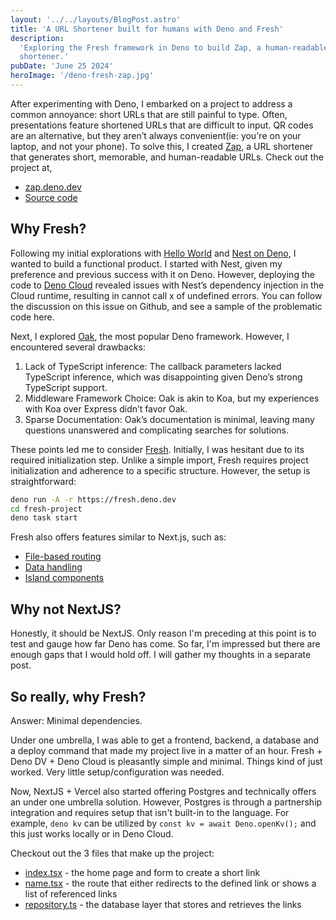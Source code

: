 ```yaml
---
layout: '../../layouts/BlogPost.astro'
title: 'A URL Shortener built for humans with Deno and Fresh'
description:
  'Exploring the Fresh framework in Deno to build Zap, a human-readable URL
  shortener.'
pubDate: 'June 25 2024'
heroImage: '/deno-fresh-zap.jpg'
---
```


After experimenting with Deno, I embarked on a project to address a common
annoyance: short URLs that are still painful to type. Often, presentations
feature shortened URLs that are difficult to input. QR codes are an alternative,
but they aren’t always convenient(ie: you're on your laptop, and not your
phone). To solve this, I created [Zap](https://zap.deno.dev), a URL shortener
that generates short, memorable, and human-readable URLs. Check out the project
at,

- [zap.deno.dev](https://zap.deno.dev)
- [Source code](https://github.com/uptownhr/tiny-url)

## Why Fresh?

Following my initial explorations with
[Hello World](https://uptownhr.com/blog/deno-hello-world) and
[Nest on Deno](https://uptownhr.com/blog/nest-on-deno), I wanted to build a
functional product. I started with Nest, given my preference and previous
success with it on Deno. However, deploying the code to
[Deno Cloud](https://deno.com/deploy) revealed issues with Nest’s dependency
injection in the Cloud runtime, resulting in cannot call x of undefined errors.
You can follow the discussion on this issue on Github, and see a sample of the
problematic code here.

Next, I explored [Oak](https://oakserver.org/), the most popular Deno framework.
However, I encountered several drawbacks:

1.  Lack of TypeScript inference: The callback parameters lacked TypeScript
    inference, which was disappointing given Deno’s strong TypeScript support.
2.  Middleware Framework Choice: Oak is akin to Koa, but my experiences with Koa
    over Express didn’t favor Oak.
3.  Sparse Documentation: Oak’s documentation is minimal, leaving many questions
    unanswered and complicating searches for solutions.

These points led me to consider [Fresh](https://fresh.deno.dev/). Initially, I
was hesitant due to its required initialization step. Unlike a simple import,
Fresh requires project initialization and adherence to a specific structure.
However, the setup is straightforward:

```bash
deno run -A -r https://fresh.deno.dev
cd fresh-project
deno task start
```

Fresh also offers features similar to Next.js, such as:

- [File-based routing](https://fresh.deno.dev/docs/concepts/routing)
- [Data handling](https://fresh.deno.dev/docs/concepts/routes)
- [Island components](https://fresh.deno.dev/docs/concepts/islands)

## Why not NextJS?

Honestly, it should be NextJS. Only reason I'm preceding at this point is to
test and gauge how far Deno has come. So far, I'm impressed but there are enough
gaps that I would hold off. I will gather my thoughts in a separate post.

## So really, why Fresh?

Answer: Minimal dependencies.

Under one umbrella, I was able to get a frontend, backend, a database and a
deploy command that made my project live in a matter of an hour. Fresh + Deno
DV + Deno Cloud is pleasantly simple and minimal. Things kind of just worked.
Very little setup/configuration was needed.

Now, NextJS + Vercel also started offering Postgres and technically offers an
under one umbrella solution. However, Postgres is through a partnership
integration and requires setup that isn't built-in to the language. For example,
`deno kv` can be utilized by `const kv = await Deno.openKv();` and this just
works locally or in Deno Cloud.

Checkout out the 3 files that make up the project:

- [index.tsx](https://github.com/uptownhr/tiny-url/blob/a334f68eaab70c3e6e589479a8a54074692448dd/routes/index.tsx#L1-L0) -
  the home page and form to create a short link
- [name.tsx](https://github.com/uptownhr/tiny-url/blob/81b3380ac4df2537bf7b0fe12d8c743a6f451855/routes/%5Bname%5D.tsx#L1-L32) -
  the route that either redirects to the defined link or shows a list of
  referenced links
- [repository.ts](https://github.com/uptownhr/tiny-url/blob/de486297bdf41e8b5ed8dda57c24868143e9ea3e/repository.ts#L1-L80) -
  the database layer that stores and retrieves the links

